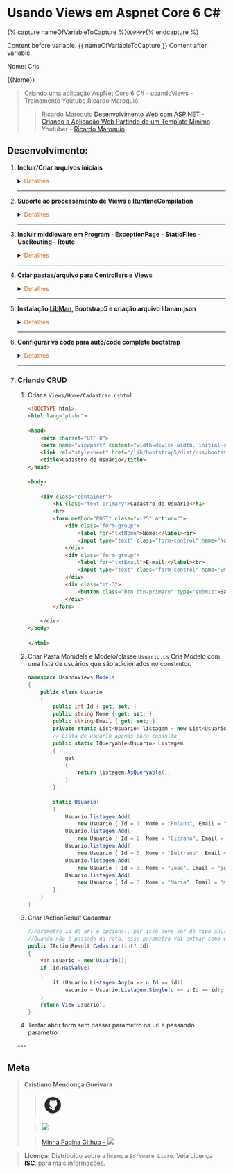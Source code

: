 # Usando Views em Aspnet Core 6 C#

<!-- Variáveis de Referência-->
{% capture nameOfVariableToCapture %}`OOPPPP`{% endcapture %}

Content before variable.
{{ nameOfVariableToCapture }}
Content after variable.



Nome: Cris

{{Nome}}


>Criando uma aplicação AspNet Core 6 C# - usandoViews - Treinamento Youtube Ricardo Maroquio. 
> 
>>Ricardo Maroquio [Desenvolvimento Web com ASP.NET - Criando a Aplicação Web Partindo de um Template Mínimo](https://www.youtube.com/watch?v=qom0aOGSDRs&list=PL0YuSuacUEWuN8xnvk2b5yW_koKbkHh_m&index=8)
Youtuber - [Ricardo Maroquio](https://www.youtube.com/@maroquio)

## Desenvolvimento:
1. <span style="color:383E42"><b>Incluir/Criar arquivos iniciais</b></span>
    <details><summary><span style="color:Chocolate">Detalhes</span></summary>
    <p>

    1. Inclusão README (estrutura básica), gitignore e imagens para o README
    2. Criação arquivo `global.json`
        ```sh
        dotnet new globaljson --sdk-version 6.0
        ```
    3. Criar Projeto web com template mínimo
        ```sh
        dotnet new web --no-https --framework net6.0
        ```
    </p>

    </details> 

    ---

2. <span style="color:383E42"><b>Suporte ao processamento de Views e RuntimeCompilation</b></span>
    <details><summary><span style="color:Chocolate">Detalhes</span></summary>
    <p>

    1. Habilitar RuntimeCompilation - Instalar pacote para que o projeto reflita as alterações feitas imediatamente - Obs.: Somente alterações nas Views
        ```sh
        dotnet add package Microsoft.AspNetCore.Mvc.Razor.RuntimeCompilation --version 6.0.0
        ```
    2. Habilitar suporte ao processamento de views - em Program.cs
    e incluir configuração do RazorRuntime
        ```sh
        // Add services to the container.
        builder.Services.AddControllersWithViews().AddRazorRuntimeCompilation();
        ```
    </p>

    </details> 

    ---

3. <span style="color:383E42"><b>Incluir middleware em Program -  ExceptionPage - StaticFiles - UseRouting - Route</b></span>
    <details><summary><span style="color:Chocolate">Detalhes</span></summary>
    <p>

    ```cs
    var builder = WebApplication.CreateBuilder(args);
    // Add services to the container.
    builder.Services.AddControllersWithViews().AddRazorRuntimeCompilation();

    var app = builder.Build();

    // Detalhes de exceções não tratadas
    // Como é uma aplicação que não será publica num servidor real, sempre mostrará os erros
    app.UseDeveloperExceptionPage();

    app.UseStaticFiles();

    app.UseRouting();

    app.UseAuthorization();

    app.MapControllerRoute(
        name: "default",
        pattern: "{controller=Home}/{action=Index}/{id?}");
    // Mesmo resultado que acima
    //app.MapDefaultControllerRoute();
    app.Run();

    ```
    </p>

    </details> 

    ---



4. <span style="color:383E42"><b>Criar pastas/arquivo para Controllers e Views </b></span>
    <details><summary><span style="color:Chocolate">Detalhes</span></summary>
    <p>

    1. Criar pasta Controllers e arquivo HomeController.cs
        ```cs
        using Microsoft.AspNetCore.Mvc;
        namespace UsandoViews.Controllers
        {
            public class HomeController : Controller
            {
                public IActionResult Index()
                {
                    return View();
                }
            }
        }
        ```
    2. Criar pastas Views/Home e arquivo Index.cshtml
        ```html
        <!DOCTYPE html>
        <html lang="pt-br">

        <head>
            <meta charset="UTF-8">
            <meta name="viewport" content="width=device-width, initial-scale=1.0">
            <title>Página Principal</title>
        </head>

        <body>
            <h1>Página Principal</h1>
            <p>Bem vindo ao ASP.NET Core 5!</p>
        </body>

        </html>
        ```
    3. Testar
        ```sh
        dotnet run --project .\usandoViews.csproj
        ou
        dotnet run
        ```

    </p>

    </details> 

    ---

5. <span style="color:383E42"><b>Instalação [LibMan](https://learn.microsoft.com/pt-br/aspnet/core/client-side/libman/libman-cli?view=aspnetcore-7.0), Bootstrap5 e criação arquivo libman.json</b></span>
    <details><summary><span style="color:Chocolate">Detalhes</span>
    </summary>
    <p>

    1. Cria arquivo com indicação `libman.json` padrão para onde buscar as bibliotecas - neste caso o jsdelivr - onde encontramos bootrap e outros
        ```sh
        dotnet tool install -g Microsoft.Web.LibraryManager.Cli
        libman init -p jsdelivr
        ```
    2. Instala o bootstrap5 e cria diretorio wwwroot - bibliotecas client side devem fica dentro da pasta lib
        ```sh
        libman install bootstrap -d wwwroot/lib/bootstrap5
        ```
    </p>

    </details> 

    ---

6. <span style="color:383E42"><b>Configurar vs code para auto/code complete bootstrap</b></span>
    <details><summary><span style="color:Chocolate">Detalhes</span></summary>
    <p>

    1. Instale o plugin "IntelliSense for CSS class names in HTML"
        >No vs code pressione shift+ctr+p. Procure por cache - selecione "Cache CSS class definitions"
        para atualizar o cache.
    2. Envolver um trecho de html por algum elemento
        >Selecione o trecho html que deseja -  shift+ctr+p
        procure por "wrap" - Selecione "Emmet: Wrap with Abbreviation" - Informar o elemento.
        Pode configurar uma combinação de teclas para estes comandos:
        shift+ctr+p -> wrap - Emmet: Wrap with Abbreviation - clicar na engrenagem colocar combinação desejada "shift+alt+w"
    </p>

    </details> 

    ---

7. ### <span style="color:383E42"><b>Criando CRUD</b></span>
    <!-- <details><summary><span style="color:Chocolate">Detalhes</span></summary> -->
    <p>

    1. Criar a `Views/Home/Cadastrar.cshtml`
        ```html
        <!DOCTYPE html>
        <html lang="pt-br">

        <head>
            <meta charset="UTF-8">
            <meta name="viewport" content="width=device-width, initial-scale=1.0">
            <link rel="stylesheet" href="/lib/bootstrap5/dist/css/bootstrap.css">
            <title>Cadastro de Usuário</title>
        </head>

        <body>

            <div class="container">
                <h1 class="text-primary">Cadastro de Usuário</h1>
                <hr>
                <form method="POST" class="w-25" action="">
                    <div class="form-group">
                        <label for="txtNome">Nome:</label><br>
                        <input type="text" class="form-control" name="Nome" id="txtNome">
                    </div>
                    <div class="form-group">
                        <label for="txtEmail">E-mail:</label><br>
                        <input type="text" class="form-control" name="Email" id="txtEmail">
                    </div>
                    <div class="mt-3">
                        <button class="btn btn-primary" type="submit">Salvar</button>
                    </div>
                </form>

            </div>
        </body>

        </html>
        ```
    2. Criar Pasta Momdels e Modelo/classe `Usuario.cs`
        Cria Modelo com uma lista de usuários que são adicionados no construtor.
        ```cs
        namespace UsandoViews.Models
        {
            public class Usuario
            {
                public int Id { get; set; }
                public string Nome { get; set; }
                public string Email { get; set; }
                private static List<Usuario> listagem = new List<Usuario>();
                // Lista de usuário apenas para consulta
                public static IQueryable<Usuario> Listagem
                {
                    get
                    {
                        return listagem.AsQueryable();
                    }
                }
                
                static Usuario()
                {
                    Usuario.listagem.Add(
                        new Usuario { Id = 1, Nome = "Fulano", Email = "fulano@email.com" });
                    Usuario.listagem.Add(
                        new Usuario { Id = 2, Nome = "Cicrano", Email = "cicrano@email.com" });
                    Usuario.listagem.Add(
                        new Usuario { Id = 3, Nome = "Beltrano", Email = "beltrano@email.com" });
                    Usuario.listagem.Add(
                        new Usuario { Id = 3, Nome = "João", Email = "joao@email.com" });
                    Usuario.listagem.Add(
                        new Usuario { Id = 3, Nome = "Maria", Email = "maria@email.com" });
                }
            }
        }
        ```
    3. Criar IActionResult Cadastrar
        ```cs
        //Parametro id da url é opcional, por isso deve ser do tipo anulável -?-
        //Quando não é passado na rota, esse parametro vai entrar como valor nulo
        public IActionResult Cadastrar(int? id)
        {
            var usuario = new Usuario();
            if (id.HasValue)
            {
                if (Usuario.Listagem.Any(u => u.Id == id))
                    usuario = Usuario.Listagem.Single(u => u.Id == id);
            }
            return View(usuario);
        }
        ```
    4. Testar abrir form sem passar parametro na url e passando parametro
    </p>

    </details> 
    ---



## Meta
><span style="color:383E42"><b>Cristiano Mendonça Gueivara</b> </span>
>
>>[<img src="readmeImages/githubIcon.png">](https://github.com/sspectro "Meu perfil no github")
>
>><a href="https://linkedin.com/in/cristiano-m-gueivara/"><img src="https://img.shields.io/badge/-LinkedIn-%230077B5?style=for-the-badge&logo=linkedin&logoColor=white"></a> 
>
>>[Minha Página Github - <img src="readmeImages/favicon.ico">](https://sspectro.github.io/#home "Minha Página no github")<br>



><span style="color:383E42"><b>Licença:</b> </span> Distribuído sobre a licença `Software Livre`. Veja Licença **[ISC](https://opensource.org/license/isc-license-txt/)**. para mais informações.
